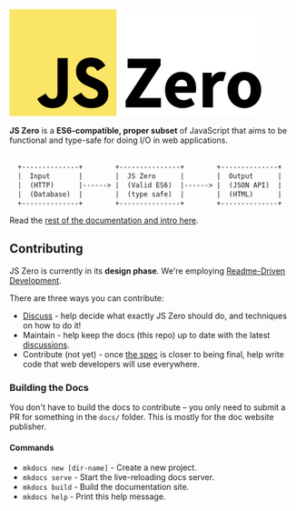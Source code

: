 ![JS Zero](docs/img/logo-medium.png)

**JS Zero** is a **ES6-compatible, proper subset** of JavaScript that aims to be functional and type-safe for doing I/O in web applications.

```text

  +--------------+        +---------------+        +--------------+
  |  Input       |        |  JS Zero      |        |  Output      |
  |  (HTTP)      |------> |  (Valid ES6)  |------> |  (JSON API)  |
  |  (Database)  |        |  (type safe)  |        |  (HTML)      |
  +--------------+        +---------------+        +--------------+

```

Read the [rest of the documentation and intro here](http://js-zero.com).

## Contributing

JS Zero is currently in its **design phase**. We're employing [Readme-Driven Development](http://tom.preston-werner.com/2010/08/23/readme-driven-development.html).

There are three ways you can contribute:

- [Discuss](http://discuss.js-zero.com) - help decide what exactly JS Zero should do, and techniques on how to do it!
- Maintain - help keep the docs (this repo) up to date with the latest [discussions](http://discuss.js-zero.com).
- Contribute (not yet) - once [the spec](http://js-zero.com/spec) is closer to being final, help write code that web developers will use everywhere.

### Building the Docs

You don't have to build the docs to contribute – you only need to submit a PR for something in the `docs/` folder. This is mostly for the doc website publisher.

#### Commands

* `mkdocs new [dir-name]` - Create a new project.
* `mkdocs serve` - Start the live-reloading docs server.
* `mkdocs build` - Build the documentation site.
* `mkdocs help` - Print this help message.
